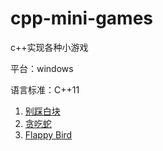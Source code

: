 # cpp-mini-games
c++实现各种小游戏

平台：windows

语言标准：C++11

1. [别踩白块](white-block/别踩白块.md)
2. [贪吃蛇](snake/贪吃蛇.md)
3. [Flappy Bird](flappy-bird/flappy_bird.md)